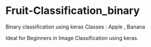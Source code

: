 # Fruit-Classification_binary
Binary classification using keras 
Classes : Apple , Banana

Ideal for Beginners in Image Classification using keras.
